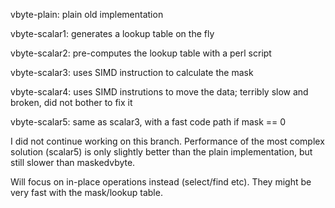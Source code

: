 vbyte-plain: plain old implementation

vbyte-scalar1: generates a lookup table on the fly

vbyte-scalar2: pre-computes the lookup table with a perl script

vbyte-scalar3: uses SIMD instruction to calculate the mask

vbyte-scalar4: uses SIMD instrutions to move the data; terribly slow and
    broken, did not bother to fix it

vbyte-scalar5: same as scalar3, with a fast code path if mask == 0

I did not continue working on this branch. Performance of the most complex
solution (scalar5) is only slightly better than the plain implementation,
but still slower than maskedvbyte. 

Will focus on in-place operations instead (select/find etc). They might be
very fast with the mask/lookup table.

